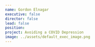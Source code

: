 ```yaml
---
name: Gordon Elnagar
executive: false
director: false
lead: false
position:  
project: Avoiding a COVID Depression
image: ../assets/default_exec_image.png
---
```

